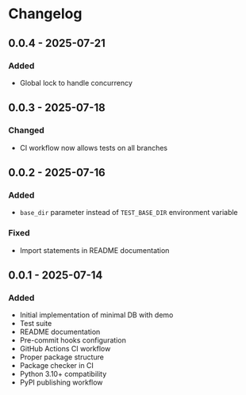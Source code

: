 # Changelog

## 0.0.4 - 2025-07-21

### Added
- Global lock to handle concurrency

## 0.0.3 - 2025-07-18

### Changed
- CI workflow now allows tests on all branches

## 0.0.2 - 2025-07-16

### Added
- `base_dir` parameter instead of `TEST_BASE_DIR` environment variable

### Fixed
- Import statements in README documentation

## 0.0.1 - 2025-07-14

### Added
- Initial implementation of minimal DB with demo
- Test suite
- README documentation
- Pre-commit hooks configuration
- GitHub Actions CI workflow
- Proper package structure
- Package checker in CI
- Python 3.10+ compatibility
- PyPI publishing workflow
